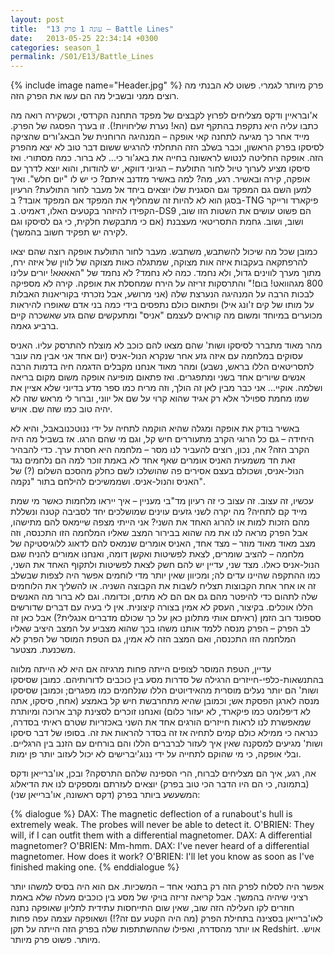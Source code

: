 ```yaml
---
layout: post
title:  "עונה 1 פרק 13 – Battle Lines"
date:   2013-05-25 22:34:14 +0300
categories: season_1
permalink: /S01/E13/Battle_Lines
---
```

{% include image name="Header.jpg" %}
פרק מיותר לגמרי. פשוט לא הבנתי מה רוצים ממני ובשביל מה הם עשו את הפרק הזה.

א'ובראיין ודקס מצליחים לפרוץ לקבצים של מפקד התחנה הקרדסי, וכשקירה רואה מה כתבו עליה היא נתקפת בהתקף זעם (הא! נערת שליחויות!). זו בערך הפסגה של הפרק. מייד אחר כך מגיעה לתחנה קאי אופקה – המנהיגה הרוחנית של הבאג'ורים שהציקה לסיסקו בפרק הראשון, וכבר בשלב הזה התחלתי להרגיש ששום דבר טוב לא יצא מהפרק הזה. אופקה החליטה לנטוש לראשונה בחייה את באג'ור כי... לא ברור. כמה מסתורי. ואז סיסקו מציע לערוך טיול לחור התולעת – הגיוני דווקא, יש להודות, והוא יוצא לדרך עם אופקה, קירה ובאשיר. רגע, מה? למה באשיר מזדנב איתם? כי יש לו "יום חלש". ואיך למען השם גם המפקד וגם הסגנית שלו יוצאים ביחד אל מעבר לחור התולעת? הרעיון בסגן הוא לא להיות זה שמחליף את המפקד אם המפקד אובד? ב-TNG פיקארד ורייקר הקפידו להיזהר בקטעים האלו, דאמיט. ב-DS9 הם פשוט עושים את השטות הזו שוב, ושוב, ושוב. גחמת התסריטאי מעצבנת (אם כי מתבקשת חלקית, כי גם לסיסקו וגם לקירה יש תפקיד חשוב בהמשך).

כמובן שכל מה שיכול להשתבש, משתבש. מעבר לחור התולעת אופקה רוצה שהם יצאו להרפתקאה בעקבות איזה אות מצוקה, שמתגלה כאות מצוקה של לווין של איזה ירח, מתוך מערך לווינים גדול, ולא נחמד. כמה לא נחמד? לא נחמד של "האאאא! יורים עלינו 800 מגהוואט! בום!" והתרסקות זריזה על הירח שמחסלת את אופקה. קירה לא מספיקה לבכות הרבה על המנהיגה הנערצת שלה (אני מרושע, אבל נזכרתי בקוריאנות האבלות על מותו של קים ז'ונג איל) ופתאום כולם נתפסים בידי כמה בני אדם שאופרו להיראות מכוערים במיוחד ומשום מה קוראים לעצמם "אניס" ומתעקשים שהם גזע שאשכרה קיים ברביע גאמה.

מהר מאוד מתברר לסיסקו ושות' שהם מצאו להם כוכב לא מוצלח להתרסק עליו. האניס עסוקים במלחמה עם איזה גזע אחר שנקרא הנול-אניס (יום אחד אני אבין מה עובר לתסריטאים הללו בראש, נשבע) ומהר מאוד אנחנו מקבלים הדגמה חיה בדמות הרבה אנשים שיורים אחד בשני ומתפגרים. ואז פתאום מופיעה אופקה משום מקום בריאה ושלמה. אוקיי... אני כבר מבין לאן זה הולך, וזה מריח כמו ספר מדע בדיוני שלא אציין את שמו מחמת ספוילר אלא רק אגיד שהוא קרוי על שם אל יווני, וברור לי מראש שזה לא יהיה טוב כמו שזה שם. אויש.

באשיר בודק את אופקה ומגלה שהיא הוקמה לתחיה על ידי ננוטכנובאבל, והיא לא היחידה – גם כל הרוגי הקרב מתעוררים חיש קל, וגם מי שהם הרגו. אז בשביל מה היה הקרב הזה? אה, נכון, רוצים להעביר לנו מסר – מלחמה היא חסרת ערך. כדי להבהיר זאת חד משמעית האניס אומרים שאף אחד לא באמת זוכר למה הם נלחמים נגד הנול-אניס, ושכולם בעצם אסירים פה שהושלכו לשם כחלק מהסכם השלום (?) של האניס והנול-אניס. ושממשיכים להילחם בתור "נקמה".

עכשיו, זה עצוב. זה עצוב כי זה רעיון מד"בי מעניין – איך ייראו מלחמות כאשר מי שמת מייד קם לתחיה? מה יקרה לשני גזעים עוינים שמושלכים יחד לסביבה קטנה ונשללת מהם הזכות למות או להרוג האחד את השני? אני הייתי מצפה שיימאס להם מתישהו, אבל הפרק מראה לנו את מה שהוא בבירור המצב שאליו המלחמה הזו התכנסה, וזה מצב מאוד מאוד מוזר – מצד אחד, האניס אומרים שנמאס להם לדאוג ללוגיסטיקה של מלחמה – להציב שומרים, לצאת לפשיטות ואקשן דומה, ואנחנו אמורים להניח שגם הנול-אניס כאלו. מצד שני, עדיין יש להם חשק לצאת לפשיטות ולתקוף האחד את השני, כמו ההתקפה שהיינו עדים לה; ומכיוון שאין יותר מדי לוחמים אפשר היה לצפות שבשלב זה או אחר אחת הקבוצות תצליח לשבות את הקבוצה השניה. או להשליך את הלוחמים שלה לתהום כדי להיפטר מהם גם אם הם לא מתים, וכדומה. וגם לא ברור מה האנשים הללו אוכלים. 
בקיצור, העסק לא אמין בצורה קיצונית. אין לי בעיה עם דברים שדורשים סספונד רוב הזמן (ראיתם אותי מתלונן כאן על כך שכולם מדברים אנגלית?) אבל כאן זה לב הפרק – הפרק מנסה ללמד אותנו משהו בכך שהוא מצביע על המצב היציב שאליו המלחמה הזו התכנסה, ואם המצב הזה לא אמין, גם הטפת המוסר של הפרק לא משכנעת. מצטער.

עדיין, הטפת המוסר לצופים הייתה פחות מרגיזה אם היא לא הייתה מלווה בהתנשאות-כלפי-חייזרים הרגילה של סדרות מסע בין כוכבים לדורותיהם. כמובן שסיסקו ושות' הם יותר נעלים מוסרית מהאידיוטים הללו שנלחמים כמו מפגרים; וכמובן שסיסקו מנסה לארגן הפסקת אש; וכמובן שהיא מתחרבשת חיש קל באמצע (אחח, סיסקו, אתה לא דיפלומט כמו פיקארד, לא יעזור כלום) ואנחנו זוכרים לסצינת קרב ארוכה ומיותרת שמאפשרת לנו לראות חייזרים הורגים אחד את השני באכזריות שטרם ראיתי בסדרה, כנראה כי ממילא כולם קמים לתחיה אז זה בסדר להראות את זה. בסופו של דבר סיסקו ושות' מגיעים למסקנה שאין איך לעזור לברברים הללו והם בורחים עם הזנב בין הרגליים. ובלי אופקה, כי מי שהוקם לתחייה על ידי ננוג'יברישים לא יכול לעזוב יותר פן ימות.

אה, רגע, איך הם מצליחים לברוח, הרי הספינה שלהם התרסקה? ובכן, או'ברייאן ודקס (בתמונה, כי הם היו הדבר הכי טוב בפרק) יוצאים לעזרתם ומספקים לנו את הדיאלוג המשעשע ביותר בפרק (דקס ראשונה, או'ברייאן שני):

{% dialogue %}
DAX: The magnetic deflection of a runabout's hull is extremely weak. The probes will never be able to detect it. 
O'BRIEN: They will, if I can outfit them with a differential magnetomer. 
DAX: A differential magnetomer?
O'BRIEN: Mm-hmm.
DAX: I've never heard of a differential magnetomer. How does it work? 
O'BRIEN: I'll let you know as soon as I've finished making one.
{% enddialogue %}

אפשר היה לסלוח לפרק הזה רק בתנאי אחד – המשכיות. אם הוא היה בסיס למשהו יותר רציני שיהיה בהמשך. אבל קריאה זריזה בויקי של מסע בין כוכבים מעלה שלא באמת חוזרים לקו העלילה הזה שוב, שאין שום התייחסות עתידית לתליון שאופקה נתנה לאו'ברייאן בסצינה בתחילת הפרק (מה היה הקטע עם זה?!) ושאופקה עצמה עפה פחות או יותר מהסדרה, ואפילו שההשתתפות שלה בפרק הזה הייתה על תקן Redshirt. אויש.
מיותר. פשוט פרק מיותר.
